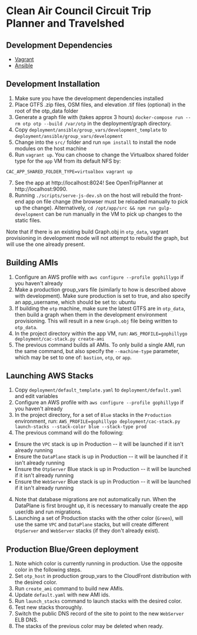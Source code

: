 Clean Air Council Circuit Trip Planner and Travelshed
=====================================================


Development Dependencies
------------------------

* [Vagrant](http://www.vagrantup.com)
* [Ansible](http://www.ansible.com)


Development Installation
------------------------

1. Make sure you have the development dependencies installed
2. Place GTFS .zip files, OSM files, and elevation .tif files (optional) in the root of the otp_data folder
3. Generate a graph file with (takes approx 3 hours) `docker-compose run --rm otp otp --build /var/otp` in the deployment/graph directory.
4. Copy `deployment/ansible/group_vars/development_template` to `deployment/ansible/group_vars/development`
5. Change into the `src/` folder and run `npm install` to install the node modules on the host machine
6. Run `vagrant up`. You can choose to change the Virtualbox shared folder type for the `app` VM from its default NFS by:
```
CAC_APP_SHARED_FOLDER_TYPE=virtualbox vagrant up
```
7. See the app at http://localhost:8024! See OpenTripPlanner at http://localhost:9090.
8. Running `./scripts/serve-js-dev.sh` on the host will rebuild the front-end app on file change (the browser must be reloaded manually to pick up the change). Alternatively, `cd /opt/app/src && npm run gulp-development` can be run manually in the VM to pick up changes to the static files.

Note that if there is an existing build Graph.obj in `otp_data`, vagrant provisioning in development mode will not attempt to rebuild the graph, but will use the one already present.


Building AMIs
------------------------
1. Configure an AWS profile with `aws configure --profile gophillygo` if you haven't already
1. Make a production group_vars file (similarly to how is described above with development). Make sure production is set to true, and also specify an app_username, which should be set to: ubuntu
2. If building the `otp` machine, make sure the latest GTFS are in `otp_data`, then build a graph when them in the development environment provisioning.  This will result in a new `Graph.obj` file being written to `otp_data`.
3. In the project directory within the app VM, run: `AWS_PROFILE=gophillygo deployment/cac-stack.py create-ami`
4. The previous command builds all AMIs. To only build a single AMI, run the same command, but also specify the `--machine-type` parameter, which may be set to one of: `bastion`, `otp`, or `app`.


Launching AWS Stacks
------------------------
1. Copy `deployment/default_template.yaml` to `deployment/default.yaml` and edit variables
1. Configure an AWS profile with `aws configure --profile gophillygo` if you haven't already
2. In the project directory, for a set of `Blue` stacks in the `Production` environment, run: `AWS_PROFILE=gophillygo deployment/cac-stack.py launch-stacks --stack-color blue --stack-type prod`
3. The previous command will do the following:
 * Ensure the `VPC` stack is up in Production -- it will be launched if it isn't already running
 * Ensure the `DataPlane` stack is up in Production -- it will be launched if it isn't already running
 * Ensure the `OtpServer` Blue stack is up in Production -- it will be launched if it isn't already running
 * Ensure the `WebServer` Blue stack is up in Production -- it will be launched if it isn't already running
4. Note that database migrations are not automatically run. When the DataPlane is first brought up, it is necessary to manually create the app user/db and run migrations.
5. Launching a set of Production stacks with the other color (`Green`), will use the same `VPC` and `DataPlane` stacks, but will create different `OtpServer` and `WebServer` stacks (if they don't already exist).


Production Blue/Green deployment
--------------------------------
1. Note which color is currently running in production. Use the opposite color in the following steps.
2. Set `otp_host` in production group_vars to the CloudFront distribution with the desired color.
3. Run `create_ami` command to build new AMIs.
4. Update `default.yaml` with new AMI ids.
5. Run `launch_stacks` command to launch stacks with the desired color.
6. Test new stacks thoroughly.
7. Switch the public DNS record of the site to point to the new `WebServer` ELB DNS.
8. The stacks of the previous color may be deleted when ready.

